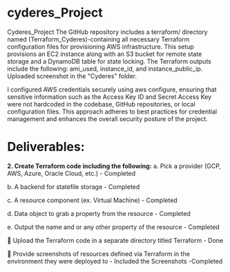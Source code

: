 # cyderes_Project
Cyderes_Project
The GitHub repository includes a terraform/ directory named (Terraform_Cyderes)-containing all necessary Terraform configuration files for provisioning AWS infrastructure. This setup provisions an EC2 instance along with an S3 bucket for remote state storage and a DynamoDB table for state locking. The Terraform outputs include the following: ami_used, instance_id, and instance_public_ip. Uploaded screenshot in the "Cyderes" folder.

I configured AWS credentials securely using aws configure, ensuring that sensitive information such as the Access Key ID and Secret Access Key were not hardcoded in the codebase, GitHub repositories, or local configuration files. This approach adheres to best practices for credential management and enhances the overall security posture of the project.

# Deliverables:

**2. Create Terraform code including the following:**
a. Pick a provider (GCP, AWS, Azure, Oracle Cloud, etc.)      - Completed

b. A backend for statefile storage - Completed

c. A resource component (ex. Virtual Machine) - Completed

d. Data object to grab a property from the resource  - Completed

e. Output the name and or any other property of the resource - Completed

 Upload the Terraform code in a separate directory titled Terraform - Done

 Provide screenshots of resources defined via Terraform in the environment they were deployed to - Included the Screenshots -Completed
